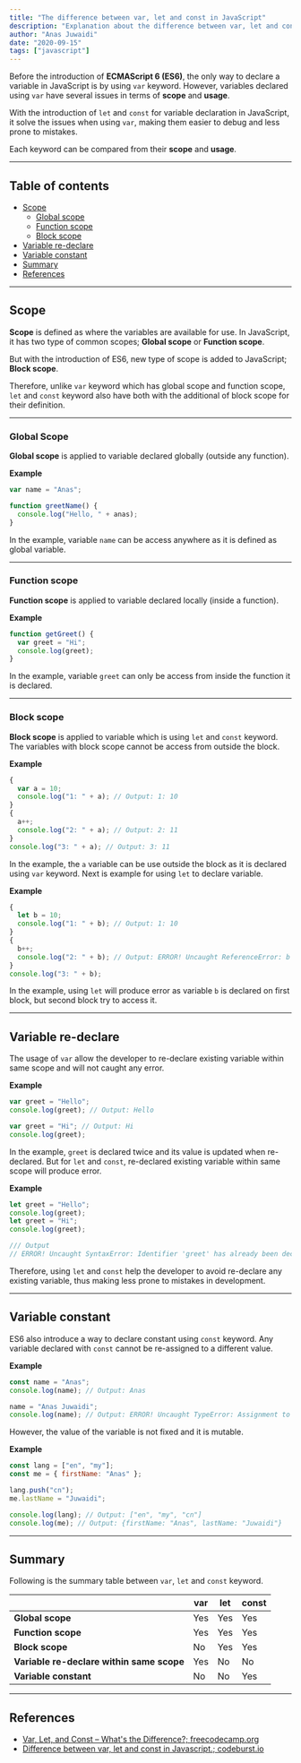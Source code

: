 ```yaml
---
title: "The difference between var, let and const in JavaScript"
description: "Explanation about the difference between var, let and const in JavaScript"
author: "Anas Juwaidi"
date: "2020-09-15"
tags: ["javascript"]
---
```


Before the introduction of **ECMAScript 6 (ES6)**, the only way to declare a variable in JavaScript is by using `var` keyword. However, variables declared using `var` have several issues in terms of **scope** and **usage**.

With the introduction of `let` and `const` for variable declaration in JavaScript, it solve the issues when using `var`, making them easier to debug and less prone to mistakes.

Each keyword can be compared from their **scope** and **usage**.

---

## Table of contents

- [Scope](#scope)
  - [Global scope](#global-scope)
  - [Function scope](#function-scope)
  - [Block scope](#block-scope)
- [Variable re-declare](#variable-redeclare)
- [Variable constant](#variable-constant)
- [Summary](#summary)
- [References](#references)

---

<a name="scope"></a>

## Scope

**Scope** is defined as where the variables are available for use. In JavaScript, it has two type of common scopes; **Global scope** or **Function scope**.

But with the introduction of ES6, new type of scope is added to JavaScript; **Block scope**.

Therefore, unlike `var` keyword which has global scope and function scope, `let` and `const` keyword also have both with the additional of block scope for their definition.

---

<a name="global-scope"></a>

### Global Scope

**Global scope** is applied to variable declared globally (outside any function).

**Example**

```javascript
var name = "Anas";

function greetName() {
  console.log("Hello, " + anas);
}
```

In the example, variable `name` can be access anywhere as it is defined as global variable.

---

<a name="function-scope"></a>

### Function scope

**Function scope** is applied to variable declared locally (inside a function).

**Example**

```javascript
function getGreet() {
  var greet = "Hi";
  console.log(greet);
}
```

In the example, variable `greet` can only be access from inside the function it is declared.

---

<a name="block-scope"></a>

### Block scope

**Block scope** is applied to variable which is using `let` and `const` keyword. The variables with block scope cannot be access from outside the block.

**Example**

```javascript
{
  var a = 10;
  console.log("1: " + a); // Output: 1: 10
}
{
  a++;
  console.log("2: " + a); // Output: 2: 11
}
console.log("3: " + a); // Output: 3: 11
```

In the example, the `a` variable can be use outside the block as it is declared using `var` keyword. Next is example for using `let` to declare variable.

**Example**

```javascript
{
  let b = 10;
  console.log("1: " + b); // Output: 1: 10
}
{
  b++;
  console.log("2: " + b); // Output: ERROR! Uncaught ReferenceError: b is not defined
}
console.log("3: " + b);
```

In the example, using `let` will produce error as variable `b` is declared on first block, but second block try to access it.

---

<a name="variable-redeclare"></a>

## Variable re-declare

The usage of `var` allow the developer to re-declare existing variable within same scope and will not caught any error.

**Example**

```javascript
var greet = "Hello";
console.log(greet); // Output: Hello

var greet = "Hi"; // Output: Hi
console.log(greet);
```

In the example, `greet` is declared twice and its value is updated when re-declared. But for `let` and `const`, re-declared existing variable within same scope will produce error.

**Example**

```javascript
let greet = "Hello";
console.log(greet);
let greet = "Hi";
console.log(greet);

/// Output
// ERROR! Uncaught SyntaxError: Identifier 'greet' has already been declared
```

Therefore, using `let` and `const` help the developer to avoid re-declare any existing variable, thus making less prone to mistakes in development.

---

<a name="variable-constant"></a>

## Variable constant

ES6 also introduce a way to declare constant using `const` keyword. Any variable declared with `const` cannot be re-assigned to a different value.

**Example**

```javascript
const name = "Anas";
console.log(name); // Output: Anas

name = "Anas Juwaidi";
console.log(name); // Output: ERROR! Uncaught TypeError: Assignment to constant variable.
```

However, the value of the variable is not fixed and it is mutable.

**Example**

```javascript
const lang = ["en", "my"];
const me = { firstName: "Anas" };

lang.push("cn");
me.lastName = "Juwaidi";

console.log(lang); // Output: ["en", "my", "cn"]
console.log(me); // Output: {firstName: "Anas", lastName: "Juwaidi"}
```

---

<a name="summary"></a>

## Summary

Following is the summary table between `var`, `let` and `const` keyword.

<div class="table-container">
	<table class="table is-striped is-bordered">
		<thead class="has-text-centered">
			<tr>
				<th></th>
				<th>var</th>
				<th>let</th>
				<th>const</th>
			</tr>
		</thead>
		<tbody>
			<tr>
				<td><b>Global scope</b></td>
				<td class="has-text-centered">Yes</td>
				<td class="has-text-centered">Yes</td>
				<td class="has-text-centered">Yes</td>
			</tr>
			<tr>
				<td><b>Function scope</b></td>
				<td class="has-text-centered">Yes</td>
				<td class="has-text-centered">Yes</td>
				<td class="has-text-centered">Yes</td>
			</tr>
			<tr>
				<td><b>Block scope</b></td>
				<td class="has-text-centered">No</td>
				<td class="has-text-centered">Yes</td>
				<td class="has-text-centered">Yes</td>
			</tr>
			<tr>
				<td><b>Variable re-declare within same scope</b></td>
				<td class="has-text-centered">Yes</td>
				<td class="has-text-centered">No</td>
				<td class="has-text-centered">No</td>
			</tr>
			<tr>
				<td><b>Variable constant</b></td>
				<td class="has-text-centered">No</td>
				<td class="has-text-centered">No</td>
				<td class="has-text-centered">Yes</td>
			</tr>
		</tbody>
	</table>
</div>

---

<a name="references"></a>

## References

- [Var, Let, and Const – What's the Difference?; freecodecamp.org](https://www.freecodecamp.org/news/var-let-and-const-whats-the-difference/)
- [Difference between var, let and const in Javascript.; codeburst.io](https://codeburst.io/difference-between-var-let-and-const-in-javascript-fbce2fba7b4)
